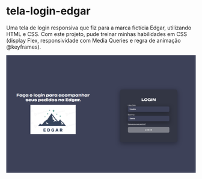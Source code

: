 # tela-login-edgar
Uma tela de login responsiva que fiz para a marca fictícia Edgar, utilizando HTML e CSS.
Com este projeto, pude treinar minhas habilidades em CSS (display Flex, responsividade com Media Queries e regra de animação @keyframes).

<img src="https://github.com/GabrielLima5/imagens-projetos/blob/main/images/Tela%20Login%20Edgar.png">
